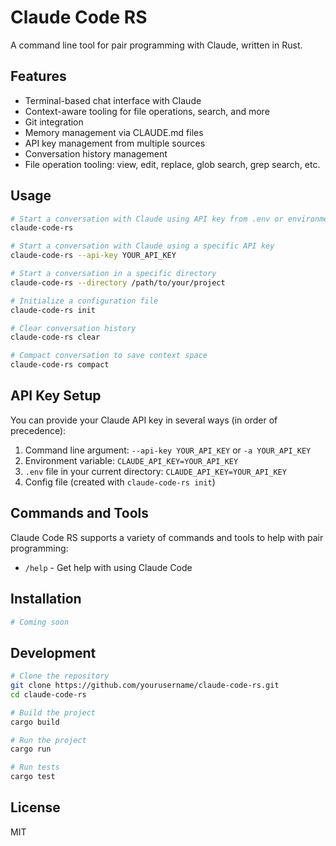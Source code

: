 # Claude Code RS

A command line tool for pair programming with Claude, written in Rust.

## Features

- Terminal-based chat interface with Claude
- Context-aware tooling for file operations, search, and more
- Git integration
- Memory management via CLAUDE.md files
- API key management from multiple sources
- Conversation history management
- File operation tooling: view, edit, replace, glob search, grep search, etc.

## Usage

```bash
# Start a conversation with Claude using API key from .env or environment
claude-code-rs

# Start a conversation with Claude using a specific API key
claude-code-rs --api-key YOUR_API_KEY

# Start a conversation in a specific directory
claude-code-rs --directory /path/to/your/project

# Initialize a configuration file
claude-code-rs init

# Clear conversation history
claude-code-rs clear

# Compact conversation to save context space
claude-code-rs compact
```

## API Key Setup

You can provide your Claude API key in several ways (in order of precedence):

1. Command line argument: `--api-key YOUR_API_KEY` or `-a YOUR_API_KEY`
2. Environment variable: `CLAUDE_API_KEY=YOUR_API_KEY`
3. `.env` file in your current directory: `CLAUDE_API_KEY=YOUR_API_KEY`
4. Config file (created with `claude-code-rs init`)

## Commands and Tools

Claude Code RS supports a variety of commands and tools to help with pair programming:

- `/help` - Get help with using Claude Code

## Installation

```bash
# Coming soon
```

## Development

```bash
# Clone the repository
git clone https://github.com/yourusername/claude-code-rs.git
cd claude-code-rs

# Build the project
cargo build

# Run the project
cargo run

# Run tests
cargo test
```

## License

MIT
